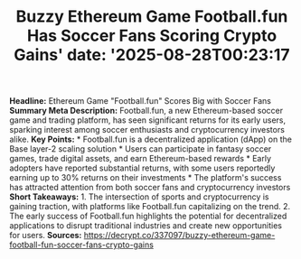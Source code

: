 ﻿---
title: "Buzzy Ethereum Game Football.fun Has Soccer Fans Scoring Crypto Gains'
date: '2025-08-28T00:23:17"
category: "Markets"
summary: ""
slug: "buzzy ethereum game footballfun has soccer fans scoring cryp"
source_urls:
  - "https://decrypt.co/337097/buzzy-ethereum-game-football-fun-soccer-fans-crypto-gains"
seo:
  title: "Buzzy Ethereum Game Football.fun Has Soccer Fans Scoring Crypto Gains | Hash n Hedge'
  description: '"
  keywords: ["news", "markets", "brief"]
---
**Headline:** Ethereum Game "Football.fun" Scores Big with Soccer Fans  **Summary Meta Description:** Football.fun, a new Ethereum-based soccer game and trading platform, has seen significant returns for its early users, sparking interest among soccer enthusiasts and cryptocurrency investors alike.  **Key Points:**  * Football.fun is a decentralized application (dApp) on the Base layer-2 scaling solution * Users can participate in fantasy soccer games, trade digital assets, and earn Ethereum-based rewards * Early adopters have reported substantial returns, with some users reportedly earning up to 30% returns on their investments * The platform's success has attracted attention from both soccer fans and cryptocurrency investors  **Short Takeaways:**  1. The intersection of sports and cryptocurrency is gaining traction, with platforms like Football.fun capitalizing on the trend. 2. The early success of Football.fun highlights the potential for decentralized applications to disrupt traditional industries and create new opportunities for users.  **Sources:**  https://decrypt.co/337097/buzzy-ethereum-game-football-fun-soccer-fans-crypto-gains 
